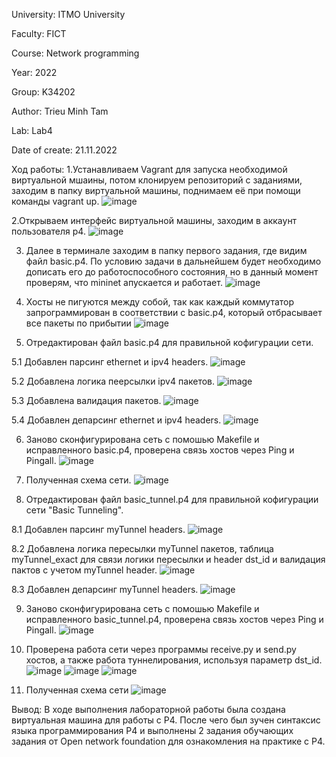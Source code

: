 University: ITMO University

Faculty: FICT

Course: Network programming

Year: 2022

Group: K34202

Author: Trieu Minh Tam

Lab: Lab4

Date of create: 21.11.2022

Ход работы:
1.Устанавливаем Vagrant для запуска необходимой виртуальной мшаины, потом клонируем репозиторий с заданиями, заходим в папку виртуальной машины, поднимаем её при помощи команды vagrant up.
![image](https://user-images.githubusercontent.com/87965299/204160886-ebce9f91-305b-4f18-ae90-e5030af04031.png)

2.Открываем интерфейс виртуальной машины, заходим в аккаунт пользователя p4.
![image](https://user-images.githubusercontent.com/87965299/204160782-8e06bb6f-1835-4f3a-8f9d-37388cffdbbf.png)

3. Далее в терминале заходим в папку первого задания, где видим файл basic.p4. По условию задачи в дальнейшем будет необходимо дописать его до работоспособного состояния, но в данный момент проверям, что mininet апускается и работает.
![image](https://user-images.githubusercontent.com/87965299/204161057-9e3e8371-dc7a-420b-af06-8333dbe1b965.png)

4. Хосты не пигуются между собой, так как каждый коммутатор запрограммирован в соответствии с basic.p4, который отбрасывает все пакеты по прибытии
![image](https://user-images.githubusercontent.com/87965299/204161709-759d9310-1d12-4a1c-94d7-87fa2bf7a84e.png)

5. Отредактирован файл basic.p4 для правильной кофигурации сети.
  
  5.1 Добавлен парсинг ethernet и ipv4 headers.
  ![image](https://user-images.githubusercontent.com/87965299/204164465-d5483c16-4aac-4040-bec4-9c3aa4e53351.png)
  
  5.2 Добавлена логика пеерсылки ipv4 пакетов.
  ![image](https://user-images.githubusercontent.com/87965299/204164468-bc5090e6-ac62-4971-bcd3-01f1461f65d7.png)
  
  5.3 Добавлена валидация пакетов.
  ![image](https://user-images.githubusercontent.com/87965299/204164474-7b0fb372-2bad-4551-8f2a-ea8f5a820ae2.png)
  
  5.4 Добавлен депарсинг ethernet и ipv4 headers.
  ![image](https://user-images.githubusercontent.com/87965299/204164477-9be5bfe7-715f-4f40-a962-9ec8af3fc225.png)

6. Заново сконфигурирована сеть с помошью Makefile и исправленного basic.p4, проверена связь хостов через Ping и Pingall.
![image](https://user-images.githubusercontent.com/87965299/204162257-affd17b0-72a3-4438-8f7e-adb039c1d8cc.png)

7. Полученная схема сети.
![image](https://user-images.githubusercontent.com/87965299/204162340-9cf664a1-1e66-41a3-9058-5589c283120e.png)

8. Отредактирован файл basic_tunnel.p4 для правильной кофигурации сети "Basic Tunneling".

  8.1 Добавлен парсинг myTunnel headers.
  ![image](https://user-images.githubusercontent.com/87965299/204164645-8e221c0c-2f85-4c21-8b85-231fd24f01ae.png)

  8.2 Добавлена логика пересылки myTunnel пакетов, таблица myTunnel_exact для связи логики пересылки и header dst_id и валидация пактов с учетом myTunnel header.
  ![image](https://user-images.githubusercontent.com/87965299/204164820-58523d6a-6cf6-4238-97de-63927ccaa9d7.png)

  8.3 Добавлен депарсинг myTunnel headers.
  ![image](https://user-images.githubusercontent.com/87965299/204164848-0b801a81-3886-419a-a2cd-30d18dddb29a.png)

9. Заново сконфигурирована сеть с помошью Makefile и исправленного basic_tunnel.p4, проверена связь хостов через Ping и Pingall.
![image](https://user-images.githubusercontent.com/87965299/204164871-7f056ccc-8eda-4c8b-b1d5-e052f6095eff.png)

10. Проверена работа сети через программы receive.py и send.py хостов, а также работа туннелирования, используя параметр dst_id.
![image](https://user-images.githubusercontent.com/87965299/204164953-1d246de3-821f-4120-be46-457afb15c96f.png)
![image](https://user-images.githubusercontent.com/87965299/204164977-8a3e6766-de3c-4a64-bb22-efd75f709b72.png)
![image](https://user-images.githubusercontent.com/87965299/204164993-f2757a5c-11f6-447b-9806-9628c1534a3f.png)

11. Полученная схема сети
![image](https://user-images.githubusercontent.com/87965299/204165022-d213509f-5405-43b4-9297-8932661ccbd9.png)

Вывод:
В ходе выполнения лабораторной работы была создана виртуальная машина для работы с P4. После чего был зучен синтаксис языка программирования P4 и выполнены 2 задания обучающих задания от Open network foundation для ознакомления на практике с P4.
